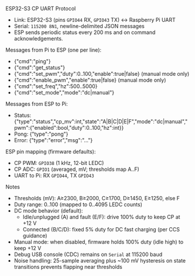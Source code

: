 ESP32-S3 CP UART Protocol

- Link: ESP32-S3 (pins `GPIO44` RX, `GPIO43` TX) ↔ Raspberry Pi UART
- Serial: `115200 8N1`, newline-delimited JSON messages
- ESP sends periodic status every 200 ms and on command acknowledgements.

Messages from Pi to ESP (one per line):

- {"cmd":"ping"}
- {"cmd":"get_status"}
- {"cmd":"set_pwm","duty":0..100,"enable":true|false}  (manual mode only)
- {"cmd":"enable_pwm","enable":true|false}               (manual mode only)
- {"cmd":"set_freq","hz":500..5000}
- {"cmd":"set_mode","mode":"dc|manual"}

Messages from ESP to Pi:

- Status: {"type":"status","cp_mv":int,"state":"A|B|C|D|E|F","mode":"dc|manual","pwm":{"enabled":bool,"duty":0..100,"hz":int}}
- Pong:   {"type":"pong"}
- Error:  {"type":"error","msg":"..."}

ESP pin mapping (firmware defaults):

- CP PWM: `GPIO38` (1 kHz, 12-bit LEDC)
- CP ADC: `GPIO1` (averaged, mV; thresholds map A..F)
- UART to Pi: RX `GPIO44`, TX `GPIO43`

Notes

- Thresholds (mV): A≥2300, B≥2000, C≥1700, D≥1450, E≥1250, else F
- Duty range: 0..100 (mapped to 0..4095 LEDC counts)
- DC mode behavior (default):
  - Idle/unplugged (A) and fault (E/F): drive 100% duty to keep CP at +12 V
  - Connected (B/C/D): fixed 5% duty for DC fast charging (per CCS guidance)
- Manual mode: when disabled, firmware holds 100% duty (idle high) to keep +12 V
- Debug USB console (CDC) remains on `Serial` at 115200 baud
 - Noise handling: 25-sample averaging plus ~100 mV hysteresis on state transitions prevents flapping near thresholds
